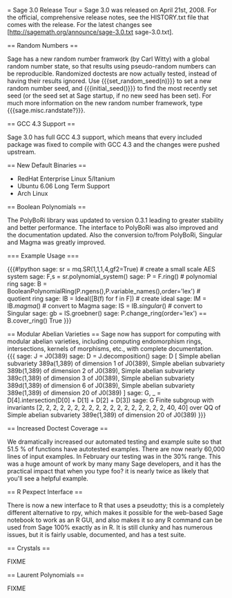 = Sage 3.0 Release Tour =
Sage 3.0 was released on April 21st, 2008. For the official, comprehensive release notes, see the HISTORY.txt file that comes with the release. For the latest changes see [http://sagemath.org/announce/sage-3.0.txt sage-3.0.txt].

== Random Numbers ==

Sage has a new random number framwork (by Carl Witty) with a global random number state, so that results using pseudo-random numbers can be reproducible.  Randomized doctests are now actually tested, instead of having their results ignored.  Use {{{set_random_seed(n)}}} to set a new random number seed, and {{{initial_seed()}}} to find the most recently set seed (or the seed set at Sage startup, if no new seed has been set).  For much more information on the new random number framework, type {{{sage.misc.randstate?}}}.

== GCC 4.3 Support ==

Sage 3.0 has full GCC 4.3 support, which means that every included package was fixed to compile with GCC 4.3 and the changes were pushed upstream.

== New Default Binaries ==

 * RedHat Enterprise Linux 5/Itanium
 * Ubuntu 6.06 Long Term Support 
 * Arch Linux

== Boolean Polynomials ==

The PolyBoRi library was updated to version 0.3.1 leading to greater stability and better performance. The interface to PolyBoRi was also improved and the documentation updated. Also the conversion to/from PolyBoRi, Singular and Magma was greatly improved.

=== Example Usage ===

{{{#!python
sage: sr = mq.SR(1,1,1,4,gf2=True) # create a small scale AES system
sage: F,s = sr.polynomial_system()
sage: P = F.ring() # polynomial ring
sage: B = BooleanPolynomialRing(P.ngens(),P.variable_names(),order='lex') # quotient ring
sage: IB = Ideal([B(f) for f in F]) # create ideal
sage: IM = IB._magma_() # convert to Magma
sage: IS = IB._singular_() # convert to Singular
sage: gb = IS.groebner() 
sage: P.change_ring(order='lex') == B.cover_ring()
True
}}}


== Modular Abelian Varieties ==
Sage now has support for computing with modular abelian varieties, including computing endomorphism rings, intersections, kernels of morphisms, etc., with complete documentation.  
{{{
sage: J = J0(389)
sage: D = J.decomposition()
sage: D
[
Simple abelian subvariety 389a(1,389) of dimension 1 of J0(389),
Simple abelian subvariety 389b(1,389) of dimension 2 of J0(389),
Simple abelian subvariety 389c(1,389) of dimension 3 of J0(389),
Simple abelian subvariety 389d(1,389) of dimension 6 of J0(389),
Simple abelian subvariety 389e(1,389) of dimension 20 of J0(389)
]
sage: G, _ = D[4].intersection(D[0] + D[1] + D[2] + D[3])
sage: G
Finite subgroup with invariants [2, 2, 2, 2, 2, 2, 2, 2, 2, 2, 2, 2, 2, 2, 2, 2, 2, 2, 40, 40] over QQ of Simple abelian subvariety 389e(1,389) of dimension 20 of J0(389)
}}}

== Increased Doctest Coverage ==

We dramatically increased our automated testing and example suite so that 51.5 % of functions have autotested examples. There are now nearly 60,000 lines of input examples. In February our testing was in the 30% range. This was a huge amount of work by many many Sage developers, and it has the practical impact that when you type foo? it is nearly twice as likely that you'll see a helpful example.

== R Pexpect Interface ==

There is now a new interface to R that uses a pseudotty; this is a completely different alternative to rpy, which makes it possible for the web-based Sage notebook to work as an R GUI, and also makes it so any R command can be used from Sage 100% exactly as in R. It is still clunky and has numerous issues, but it is fairly usable, documented, and has a test suite.

== Crystals ==

FIXME

== Laurent Polynomials ==

FIXME
